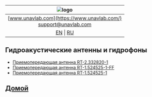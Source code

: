 
| ![logo](https://ucnl.github.io/documentation/sm_logo.png) |
| :---: |
| [www.unavlab.com](https://www.unavlab.com/) <br/> [support@unavlab.com](mailto:support@unavlab.com) |
| [EN](underwater_acoustic_antennas_en.md) \| [RU](underwater_acoustic_antennas_ru.md) |

## Гидроакустические антенны и гидрофоны
* [Приемопередающая антенна RT-2.332820-1](/documentation/RU/Transducers/RT_2_332820_1_Specification_ru.md)
* [Приемопередающая антенна RT-1.524525-1-FF](/Docs/RU/Antennas/RT-1.524525-1-FF_specification_ru.pdf)
* [Приемопередающая антенна  RT-1.524525-1](/documentation/RU/Transducers/RT-1.524525-1_specification_ru.md)

## [Домой](README_RU.md)
